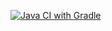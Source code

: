 [![Java CI with Gradle](https://github.com/cmftblnumb/Test_Debit_Card/actions/workflows/gradle.yml/badge.svg)](https://github.com/cmftblnumb/Test_Debit_Card/actions/workflows/gradle.yml)
